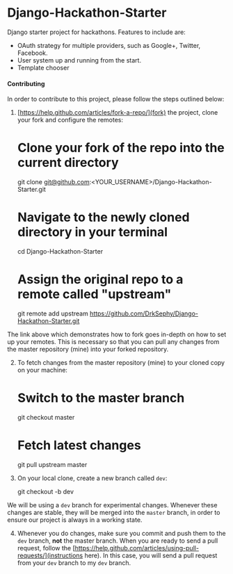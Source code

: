 Django-Hackathon-Starter
========================

Django starter project for hackathons. Features to include are:

* OAuth strategy for multiple providers, such as Google+, Twitter, Facebook.
* User system up and running from the start.
* Template chooser

#### Contributing

In order to contribute to this project, please follow the steps outlined below:

1. [https://help.github.com/articles/fork-a-repo/](fork) the project, clone your fork and configure the remotes:

    # Clone your fork of the repo into the current directory
    git clone git@github.com:<YOUR_USERNAME>/Django-Hackathon-Starter.git

    # Navigate to the newly cloned directory in your terminal
    cd Django-Hackathon-Starter

    # Assign the original repo to a remote called "upstream"
    git remote add upstream https://github.com/DrkSephy/Django-Hackathon-Starter.git

The link above which demonstrates how to fork goes in-depth on how to set up your remotes. This is necessary so that you can pull any changes from the master repository (mine) into your forked repository. 

2. To fetch changes from the master repository (mine) to your cloned copy on your machine:

    # Switch to the master branch
    git checkout master

    # Fetch latest changes
    git pull upstream master


3. On your local clone, create a new branch called `dev`:

    git checkout -b dev

We will be using a `dev` branch for experimental changes. Whenever these changes are stable, they will be merged into the `master` branch, in order to ensure our project is always in a working state. 

4. Whenever you do changes, make sure you commit and push them to the `dev` branch, **not** the master branch. When you are ready to send a pull request, follow the [https://help.github.com/articles/using-pull-requests/](instructions here). In this case, you will send a pull request from your `dev` branch to my `dev` branch.



